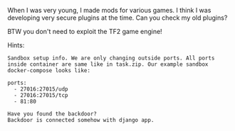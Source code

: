 When I was very young, I made mods for various games. I think I was developing very secure plugins at the time. Can you check my old plugins?

BTW you don't need to exploit the TF2 game engine!

Hints:

    Sandbox setup info. We are only changing outside ports. All ports inside container are same like in task.zip. Our example sandbox docker-compose looks like:

    ports:
      - 27016:27015/udp
      - 27016:27015/tcp
      - 81:80

    Have you found the backdoor?
    Backdoor is connected somehow with django app.
